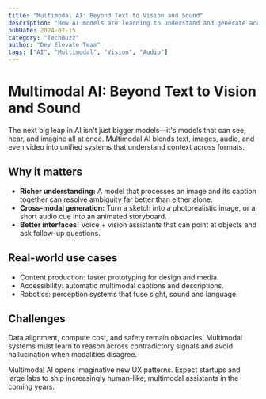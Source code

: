 ```yaml
---
title: "Multimodal AI: Beyond Text to Vision and Sound"
description: "How AI models are learning to understand and generate across multiple modalities simultaneously."
pubDate: 2024-07-15
category: "TechBuzz"
author: "Dev Elevate Team"
tags: ["AI", "Multimodal", "Vision", "Audio"]
---
```


# Multimodal AI: Beyond Text to Vision and Sound

The next big leap in AI isn't just bigger models—it's models that can see, hear, and imagine all at once. Multimodal AI blends text, images, audio, and even video into unified systems that understand context across formats.

## Why it matters

- **Richer understanding:** A model that processes an image and its caption together can resolve ambiguity far better than either alone.
- **Cross-modal generation:** Turn a sketch into a photorealistic image, or a short audio cue into an animated storyboard.
- **Better interfaces:** Voice + vision assistants that can point at objects and ask follow-up questions.

## Real-world use cases

- Content production: faster prototyping for design and media.
- Accessibility: automatic multimodal captions and descriptions.
- Robotics: perception systems that fuse sight, sound and language.

## Challenges

Data alignment, compute cost, and safety remain obstacles. Multimodal systems must learn to reason across contradictory signals and avoid hallucination when modalities disagree.

Multimodal AI opens imaginative new UX patterns. Expect startups and large labs to ship increasingly human-like, multimodal assistants in the coming years.
